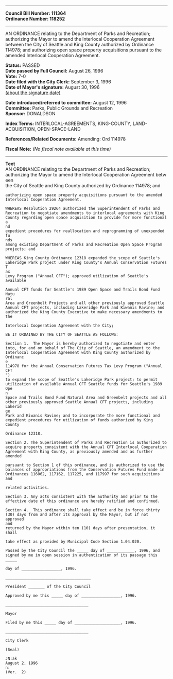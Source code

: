 * * * * *  
  
**Council Bill Number: [](#h0)[](#h2)111364**   
**Ordinance Number: 118252**  
  
* * * * *  
  
AN ORDINANCE relating to the Department of Parks and Recreation; authorizing the Mayor to amend the Interlocal Cooperation Agreement between the City of Seattle and King County authorized by Ordinance 114978; and authorizing open space property acquisitions pursuant to the amended Interlocal Cooperation Agreement.  
  
**Status:** PASSED   
**Date passed by Full Council:** August 26, 1996   
**Vote:** 7-0   
**Date filed with the City Clerk:** September 3, 1996   
**Date of Mayor's signature:** August 30, 1996   
[(about the signature date)](/~public/approvaldate.htm)   
  
  
**Date introduced/referred to committee:** August 12, 1996   
**Committee:** Parks, Public Grounds and Recreation   
**Sponsor:** DONALDSON   
  
**Index Terms:** INTERLOCAL-AGREEMENTS, KING-COUNTY, LAND-ACQUISITION, OPEN-SPACE-LAND  
  
**References/Related Documents:** Amending: Ord 114978  
  
**Fiscal Note:** *(No fiscal note available at this time)*  
  
* * * * *  
  
**Text**  
    AN ORDINANCE relating to the Department of Parks and Recreation;  
    authorizing the Mayor to amend the Interlocal Cooperation Agreement betw  
    een  
    the City of Seattle and King County authorized by Ordinance 114978; and  
  
    authorizing open space property acquisitions pursuant to the amended  
    Interlocal Cooperation Agreement.  
  
    WHEREAS Resolution 29264 authorized the Superintendent of Parks and  
    Recreation to negotiate amendments to interlocal agreements with King  
    County regarding open space acquisition to provide for more functional a  
    nd  
    expedient procedures for reallocation and reprogramming of unexpended fu  
    nds  
    among existing Department of Parks and Recreation Open Space Program  
    projects; and  
  
    WHEREAS King County Ordinance 12318 expanded the scope of Seattle's  
    Lakeridge Park project under King County's Annual Conservation Futures T  
    ax  
    Levy Program ("Annual CFT"); approved utilization of Seattle's available  
  
    Annual CFT funds for Seattle's 1989 Open Space and Trails Bond Fund Natu  
    ral  
    Area and Greenbelt Projects and all other previously approved Seattle  
    Annual CFT projects, including Lakeridge Park and Kiwanis Ravine; and  
    authorized the King County Executive to make necessary amendments to the  
  
    Interlocal Cooperation Agreement with the City;  
  
    BE IT ORDAINED BY THE CITY OF SEATTLE AS FOLLOWS:  
  
    Section 1.  The Mayor is hereby authorized to negotiate and enter  
    into, for and on behalf of The City of Seattle, an amendment to the  
    Interlocal Cooperation Agreement with King County authorized by Ordinanc  
    e  
    114978 for the Annual Conservation Futures Tax Levy Program ("Annual CFT  
    ")  
    to expand the scope of Seattle's Lakeridge Park project; to permit  
    utilization of available Annual CFT Seattle funds for Seattle's 1989 Ope  
    n  
    Space and Trails Bond Fund Natural Area and Greenbelt projects and all  
    other previously approved Seattle Annual CFT projects, including Lakerid  
    ge  
    Park and Kiwanis Ravine; and to incorporate the more functional and  
    expedient procedures for utilization of funds authorized by King County  
  
    Ordinance 12318.  
  
    Section 2. The Superintendent of Parks and Recreation is authorized to  
    acquire property consistent with the Annual CFT Interlocal Cooperation  
    Agreement with King County, as previously amended and as further amended  
  
    pursuant to Section 1 of this ordinance, and is authorized to use the  
    balances of appropriations from the Conservation Futures Fund made in  
    Ordinances 116062, 117162, 117225, and 117997 for such acquisitions and  
  
    related activities.  
  
    Section 3. Any acts consistent with the authority and prior to the  
    effective date of this ordinance are hereby ratified and confirmed.  
  
    Section 4.  This ordinance shall take effect and be in force thirty  
    (30) days from and after its approval by the Mayor, but if not approved  
    and  
    returned by the Mayor within ten (10) days after presentation, it shall  
  
    take effect as provided by Municipal Code Section 1.04.020.  
  
    Passed by the City Council the _____ day of ____________, 1996, and  
    signed by me in open session in authentication of its passage this _____  
  
    day of _________________, 1996.  
  
    _____________________________________  
  
    President _______ of the City Council  
  
    Approved by me this _____ day of _________________, 1996.  
  
    ____________________________________  
  
    Mayor  
  
    Filed by me this _____ day of ____________________, 1996.  
  
    ____________________________________  
  
    City Clerk  
  
    (Seal)  
  
    JN:ak  
    August 2, 1996  
    n:  
    (Ver.  2)  
